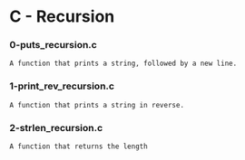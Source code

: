 # C - Recursion

### 0-puts_recursion.c

	A function that prints a string, followed by a new line.

### 1-print_rev_recursion.c

	A function that prints a string in reverse.

### 2-strlen_recursion.c

	A function that returns the length
